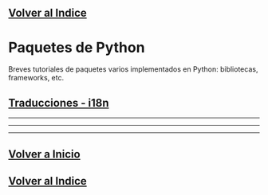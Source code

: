 
## [Volver al Indice](../Index.md)


# Paquetes de Python

Breves tutoriales de paquetes varios implementados en Python: bibliotecas, frameworks, etc.

## [Traducciones - i18n](paquetes/i18n.md)



----
----
----

## [Volver a Inicio](#paquetes-de-python)

## [Volver al Indice](Python)